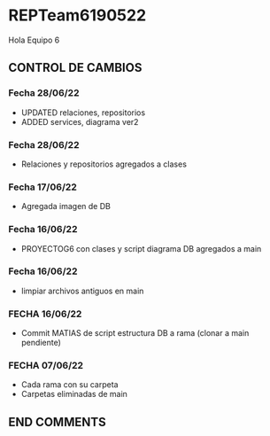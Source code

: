 # REPTeam6190522
Hola Equipo 6
## CONTROL DE CAMBIOS
### Fecha 28/06/22
- UPDATED relaciones, repositorios
- ADDED services, diagrama ver2
### Fecha 28/06/22
- Relaciones y repositorios agregados a clases
### Fecha 17/06/22
- Agregada imagen de DB
### Fecha 16/06/22
- PROYECTOG6 con clases y script diagrama DB agregados a main
### Fecha 16/06/22
- limpiar archivos antiguos en main
### FECHA 16/06/22
- Commit MATIAS de script estructura DB a rama (clonar a main pendiente)
### FECHA 07/06/22
- Cada rama con su carpeta
- Carpetas eliminadas de main

## END COMMENTS
